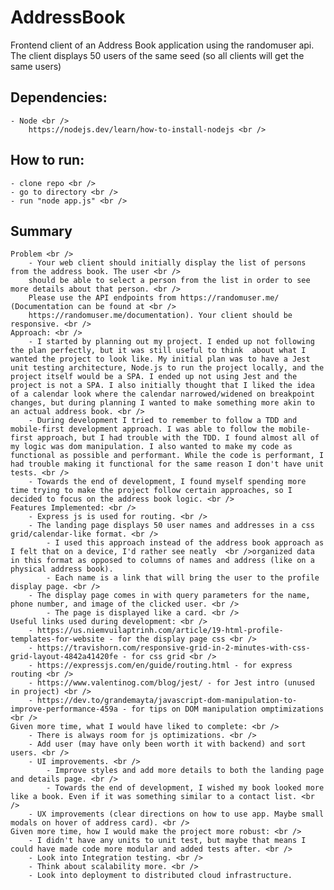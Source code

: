 # AddressBook
 Frontend client of an Address Book application using the randomuser api. <br />
 The client displays 50 users of the same seed (so all clients will get the same users) <br />

## Dependencies: <br />
	- Node <br />
		https://nodejs.dev/learn/how-to-install-nodejs <br />


## How to run: <br />
	- clone repo <br />
	- go to directory <br />
	- run "node app.js" <br />

## Summary <br />
	Problem <br />
		- Your web client should initially display the list of persons from the address book. The user <br />
		should be able to select a person from the list in order to see more details about that person. <br />
		Please use the API endpoints from https://randomuser.me/ (Documentation can be found at <br />
		https://randomuser.me/documentation). Your client should be responsive. <br />
	Approach: <br />
		- I started by planning out my project. I ended up not following the plan perfectly, but it was still useful to think  about what I wanted the project to look like. My initial plan was to have a Jest unit testing architecture, Node.js to run the project locally, and the project itself would be a SPA. I ended up not using Jest and the project is not a SPA. I also initially thought that I liked the idea of a calendar look where the calendar narrowed/widened on breakpoint changes, but during planning I wanted to make something more akin to an actual address book. <br />
		- During development I tried to remember to follow a TDD and mobile-first development approach. I was able to follow the mobile-first approach, but I had trouble with the TDD. I found almost all of my logic was dom manipulation. I also wanted to make my code as functional as possible and performant. While the code is performant, I had trouble making it functional for the same reason I don't have unit tests. <br />
		- Towards the end of development, I found myself spending more time trying to make the project follow certain approaches, so I decided to focus on the address book logic. <br />
	Features Implemented: <br />
		- Express js is used for routing. <br />
		- The landing page displays 50 user names and addresses in a css grid/calendar-like format. <br />
			- I used this approach instead of the address book approach as I felt that on a device, I'd rather see neatly  <br />organized data in this format as opposed to columns of names and address (like on a physical address book).
			- Each name is a link that will bring the user to the profile display page. <br />
		- The display page comes in with query parameters for the name, phone number, and image of the clicked user. <br />
			- The page is displayed like a card. <br />
	Useful links used during development: <br />
		- https://us.niemvuilaptrinh.com/article/19-html-profile-templates-for-website - for the display page css <br />
		- https://travishorn.com/responsive-grid-in-2-minutes-with-css-grid-layout-4842a41420fe - for css grid <br />
		- https://expressjs.com/en/guide/routing.html - for express routing <br />
		- https://www.valentinog.com/blog/jest/ - for Jest intro (unused in project) <br />
		- https://dev.to/grandemayta/javascript-dom-manipulation-to-improve-performance-459a - for tips on DOM manipulation omptimizations <br />
	Given more time, what I would have liked to complete: <br />
		- There is always room for js optimizations. <br />
		- Add user (may have only been worth it with backend) and sort users. <br />
		- UI improvements. <br />
			- Improve styles and add more details to both the landing page and details page. <br />
			- Towards the end of development, I wished my book looked more like a book. Even if it was something similar to a contact list. <br />
		- UX improvements (clear directions on how to use app. Maybe small modals on hover of address card). <br />
	Given more time, how I would make the project more robust: <br />
		- I didn't have any units to unit test, but maybe that means I could have made code more modular and added tests after. <br />
		- Look into Integration testing. <br />
		- Think about scalability more. <br />
		- Look into deployment to distributed cloud infrastructure.
